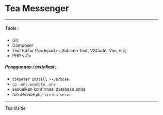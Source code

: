 # Tea Messenger
---
##### Tools :
- Git
- Composer
- Text Editor (Nodepad++,Sublime Text, VSCode, Vim, etc)
- PHP v.7.x
##### Penggunaan / installasi :
- `composer install --verbose`
- `cp .env.example .env`
- sesuaikan konfirmasi database anda
- run service `php icetea serve`

---
TeamIside
